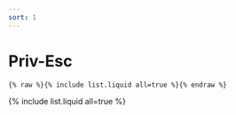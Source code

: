 ```yaml
---
sort: 1
---
```


# Priv\-Esc 

```
{% raw %}{% include list.liquid all=true %}{% endraw %}
```

{% include list.liquid all=true %}
